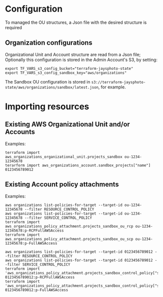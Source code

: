

# Configuration
To managed the OU structures, a Json file with the desired structure is required

## Organization configurations
Organizational Unit and Account structure are read from a Json file; Optionally this configuration
is stored in the Admin Account's S3, by setting:

```
export TF_VARS_s3_config_bucket="terraform-jaysphoto-state"
export TF_VARS_s3_config_sandbox_key="aws/organizations"
```

The Sandbox OU configuration is stored in `s3://terraform-jaysphoto-state/aws/organizations/sandbox/latest.json`, for example.

# Importing resources

## Existing AWS Organizational Unit and/or Accounts
Examples:
```
terraform import aws_organizations_organizational_unit.projects_sandbox ou-1234-12345678
terarform import aws_organizations_account.sandbox_projects["name"] 0123456789012
```

## Existing Account policy attachments
Examples:
```
aws organizations list-policies-for-target --target-id ou-1234-12345678 --filter RESOURCE_CONTROL_POLICY
aws organizations list-policies-for-target --target-id ou-1234-12345678 --filter SERVICE_CONTROL_POLICY
terraform import aws_organizations_policy_attachment.projects_sandbox_ou_rcp ou-1234-12345678:p-RCPFullAWSAccess
terraform import aws_organizations_policy_attachment.projects_sandbox_ou_scp ou-1234-12345678:p-FullAWSAccess

aws organizations list-policies-for-target --target-id 0123456789012 --filter RESOURCE_CONTROL_POLICY
aws organizations list-policies-for-target --target-id 0123456789012 --filter SERVICE_CONTROL_POLICY
terraform import 'aws_organizations_policy_attachment.projects_sandbox_control_policy["sandbox_project_1_dev_resource_control_policy_RCPFullAWSAccess"]' 0123456789012:p-RCPFullAWSAccess
terraform import 'aws_organizations_policy_attachment.projects_sandbox_control_policy["sandbox_project_1_dev_service_control_policy_FullAWSAccess"]' 0123456789012:p-FullAWSAccess

```
